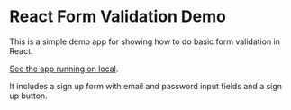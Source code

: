 # React Form Validation Demo

This is a simple demo app for showing how to do basic form validation in React.

[See the app running on local](http://localhost:3000/).

It includes a sign up form with email and password input fields and a sign up button.